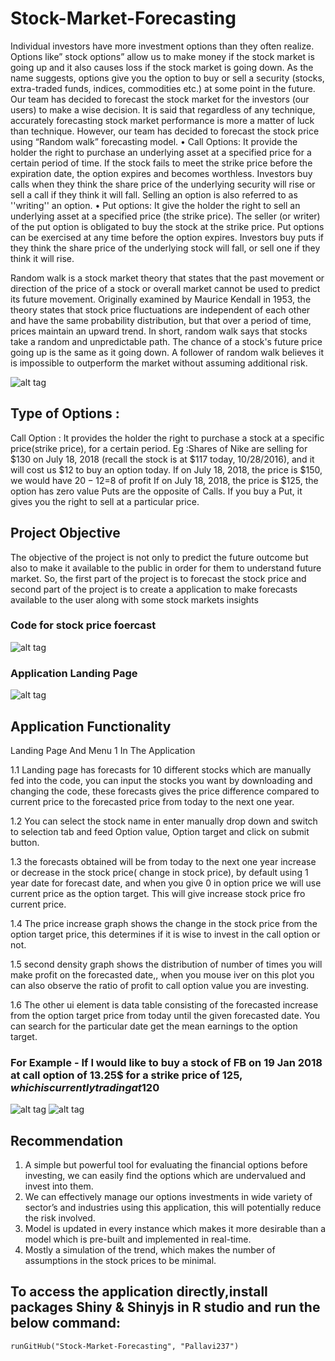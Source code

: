 # Stock-Market-Forecasting
Individual investors have more investment options than they often realize. Options like” stock options” allow us to make money if the stock market is going up and it also causes loss if the stock market is going down. As the name suggests, options give you the option to buy or sell a security (stocks, extra-traded funds, indices, commodities etc.) at some point in the future. Our team has decided to forecast the stock market for the investors (our users) to make a wise decision. It is said that regardless of any technique, accurately forecasting stock market performance is more a matter of luck than technique. However, our team has decided to forecast the stock price using “Random walk” forecasting model.
•	Call Options: It provide the holder the right to purchase an underlying asset at a specified price for a certain period of time. If the stock fails to meet the strike price before the expiration date, the option expires and becomes worthless. Investors buy calls when they think the share price of the underlying security will rise or sell a call if they think it will fall. Selling an option is also referred to as ''writing'' an option.
•	Put options: It give the holder the right to sell an underlying asset at a specified price (the strike price). The seller (or writer) of the put option is obligated to buy the stock at the strike price. Put options can be exercised at any time before the option expires. Investors buy puts if they think the share price of the underlying stock will fall, or sell one if they think it will rise.

Random walk is a stock market theory that states that the past movement or direction of the price of a stock or overall market cannot be used to predict its future movement. Originally examined by Maurice Kendall in 1953, the theory states that stock price fluctuations are independent of each other and have the same probability distribution, but that over a period of time, prices maintain an upward trend. In short, random walk says that stocks take a random and unpredictable path. The chance of a stock's future price going up is the same as it going down. A follower of random walk believes it is impossible to outperform the market without assuming additional risk.

![alt tag](https://cloud.githubusercontent.com/assets/23565353/20692816/4fa00ad8-b5a8-11e6-945b-e65d92d062fc.PNG)

## Type of Options :
Call Option :  It provides the holder the right to purchase a stock at a specific price(strike price), for a certain period.
Eg :Shares of Nike are selling for $130 on July 18, 2018 (recall the stock is at $117 today, 10/28/2016), and it will cost us $12 to buy an option today. 
If on July 18, 2018, the price is $150, we would have $20-12=$8 of profit
If on July 18, 2018, the price is $125, the option has zero value
Puts are the opposite of Calls. If you buy a Put, it gives you the right to sell at a particular price.

## Project Objective
The objective of the project is not only to predict the future outcome but also to make it available to the public in order for them to understand future market. So, the first part of the project is to forecast the stock price and second part of the project is to create a application to make forecasts available to the user along with some stock markets insights 

### Code for stock price foercast 
![alt tag](https://cloud.githubusercontent.com/assets/23565353/20692996/721f8d1c-b5a9-11e6-9db0-e2490459c80e.PNG)

### Application Landing Page
![alt tag](https://cloud.githubusercontent.com/assets/19517513/20689286/a379a97c-b592-11e6-8032-5d8b485082f8.png)

## Application Functionality
 Landing Page And Menu 1 In The Application

1.1 Landing page has forecasts for 10 different stocks which are manually fed into the code, you can input the stocks you want by downloading and changing the code, these forecasts gives the price difference compared to current price to the forecasted price from today to the next one year.

1.2 You can select the stock name in enter manually drop down and switch to selection tab and feed Option value, Option target and click on submit button.

1.3 the forecasts obtained will be from today to the next one year increase or decrease in the stock price( change in stock price), by default using 1 year date for forecast date, and when you give 0 in option price we will use current price as the option target. This will give increase stock price fro current price.

1.4 The price increase graph shows the change in the stock price from the option target price, this determines if it is wise to invest in the call option or not.

1.5 second density graph shows the distribution of number of times you will make profit on the forecasted date,, when you mouse iver on this plot you can also observe the ratio of profit to call option value you are investing.

1.6 The other ui element is data table consisting of the forecasted increase from the option target price from today until the given forecasted date. You can search for the particular date get the mean earnings to the option target.
### For Example - If I would like to buy a stock of FB on 19 Jan 2018 at call option of 13.25$ for a strike price of 125$, which is currently trading at 120$
![alt tag](https://cloud.githubusercontent.com/assets/23565353/20693054/e1d07950-b5a9-11e6-8620-ee9417af34db.PNG)
![alt tag](https://cloud.githubusercontent.com/assets/23565353/20693055/e1d0babe-b5a9-11e6-84f7-57ec035d84fc.PNG)

## Recommendation
1.	A simple but powerful tool for evaluating the financial options before investing, we can easily find the options which are undervalued and invest into them.
2.	We can effectively manage our options investments in wide variety of sector’s and industries using this application, this will potentially reduce the risk involved.
3.	Model is updated in every instance which makes it more desirable than a model which is pre-built and implemented in real-time.
4.	Mostly a simulation of the trend, which makes the number of assumptions in the stock prices to be minimal.

## To access the application directly,install packages Shiny & Shinyjs in R studio and run the below command:
```{r}
runGitHub("Stock-Market-Forecasting", "Pallavi237")
```
